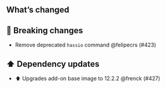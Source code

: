 ## What’s changed

## 🚨 Breaking changes

- Remove deprecated `hassio` command @felipecrs (#423)

## ⬆️ Dependency updates

- ⬆️ Upgrades add-on base image to 12.2.2 @frenck (#427)
